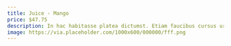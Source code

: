 ```yaml
---
title: Juice - Mango
price: $47.75
description: In hac habitasse platea dictumst. Etiam faucibus cursus urna. Ut tellus.
image: https://via.placeholder.com/1000x600/000000/fff.png
---
```

